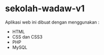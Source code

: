# sekolah-wadaw-v1
Aplikasi web ini dibuat dengan menggunakan :
- HTML
- CSS dan CSS3
- PHP
- MySQL
